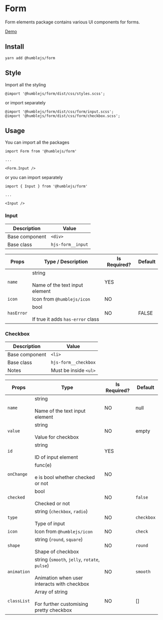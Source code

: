 # Form
Form elements package contains various UI components for forms.

[Demo](https://humble.js.org/pkg/form/demo)

## Install

```
yarn add @humblejs/form
```

## Style

Import all the styling

```
@import '@humblejs/form/dist/css/styles.scss';
```

or import separately

```
@import '@humblejs/form/dist/css/form/input.scss';
@import '@humblejs/form/dist/css/form/checkbox.scss';
```

## Usage

You can import all the packages

```
import Form from '@humblejs/form'

...

<Form.Input />
```

or you can import separately
```
import { Input } from '@humblejs/form'

...

<Input />
```

### Input

| **Description** | **Value** |
|-----------|----------|
| Base component   | `<div>` |
| Base class   | `hjs-form__input` |

| **Props** | **Type / Description** | **Is Required?** | **Default** |
|-----------|----------|-------------|-------------|
| `name`    | string<br><br>Name of the text input element      | YES | |
| `icon`    | Icon from `@humblejs/icon` | NO | |
| `hasError` | bool<br><br>If true it adds `has-error` class | NO | FALSE |

### Checkbox

| **Description** | **Value** |
|-----------|----------|
| Base component   | `<li>` |
| Base class   | `hjs-form__checkbox` |
| Notes   | Must be inside `<ul>` |

| **Props** | **Type** | **Is Required?** | **Default** |
|-----------|----------|-------------|-------------|
| `name`    | string<br><br>Name of the text input element      | NO | null |
| `value`    | string<br><br>Value for checkbox      | NO | empty |
| `id`      | string<br><br>ID of input element | YES | |
| `onChange`      | func(e)<br><br>e is bool whether checked or not | NO | |
| `checked`      | bool<br><br>Checked or not | NO | `false` |
| `type`      | string (`checkbox`, `radio`)<br><br>Type of input | NO | `checkbox` |
| `icon`    | Icon from `@humblejs/icon` | NO | `check` |
| `shape`    | string (`round`, `square`)<br><br>Shape of checkbox | NO | `round` |
| `animation`    | string (`smooth`, `jelly`, `rotate`, `pulse`)<br><br>Animation when user interacts with checkbox  | NO | `smooth`  |
| `classList`    | Array of string<br><br>For further customising pretty checkbox | NO | []  |

